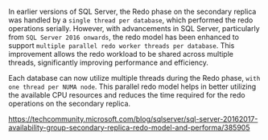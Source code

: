 In earlier versions of SQL Server, the Redo phase on the secondary replica was handled by a `single thread per database`, which performed the redo operations serially. However, with advancements in SQL Server, particularly from `SQL Server 2016 onwards`, the redo model has been enhanced to support `multiple parallel redo worker threads per database`. This improvement allows the redo workload to be shared across multiple threads, significantly improving performance and efficiency.

Each database can now utilize multiple threads during the Redo phase, `with one thread per NUMA node`. This parallel redo model helps in better utilizing the available CPU resources and reduces the time required for the redo operations on the secondary replica.

https://techcommunity.microsoft.com/blog/sqlserver/sql-server-20162017-availability-group-secondary-replica-redo-model-and-performa/385905
